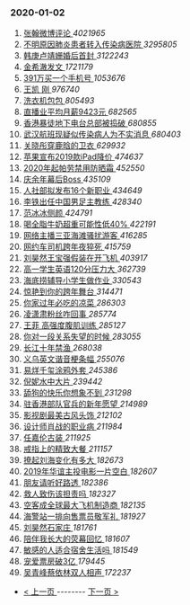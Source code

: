 ### 2020-01-02 
1. [ 张翰微博评论 ](https://s.weibo.com/weibo?q=%23%E5%BC%A0%E7%BF%B0%E5%BE%AE%E5%8D%9A%E8%AF%84%E8%AE%BA%23&Refer=top) *4021965*
1. [ 不明原因肺炎患者转入传染病医院 ](https://s.weibo.com/weibo?q=%23%E4%B8%8D%E6%98%8E%E5%8E%9F%E5%9B%A0%E8%82%BA%E7%82%8E%E6%82%A3%E8%80%85%E8%BD%AC%E5%85%A5%E4%BC%A0%E6%9F%93%E7%97%85%E5%8C%BB%E9%99%A2%23&Refer=top) *3295805*
1. [ 韩庚卢靖姗婚后首封 ](https://s.weibo.com/weibo?q=%23%E9%9F%A9%E5%BA%9A%E5%8D%A2%E9%9D%96%E5%A7%97%E5%A9%9A%E5%90%8E%E9%A6%96%E5%B0%81%23&Refer=top) *3122243*
1. [ 金希澈发文 ](https://s.weibo.com/weibo?q=%23%E9%87%91%E5%B8%8C%E6%BE%88%E5%8F%91%E6%96%87%23&Refer=top) *1721179*
1. [ 391万买一个手机号 ](https://s.weibo.com/weibo?q=%23391%E4%B8%87%E4%B9%B0%E4%B8%80%E4%B8%AA%E6%89%8B%E6%9C%BA%E5%8F%B7%23&Refer=top) *1053676*
1. [ 王凯 刚 ](https://s.weibo.com/weibo?q=%23%E7%8E%8B%E5%87%AF%20%E5%88%9A%23&topic_ad=1&Refer=top) *976740*
1. [ 洗衣机包包 ](https://s.weibo.com/weibo?q=%23%E6%B4%97%E8%A1%A3%E6%9C%BA%E5%8C%85%E5%8C%85%23&Refer=top) *805493*
1. [ 直播业平均月薪9423元 ](https://s.weibo.com/weibo?q=%23%E7%9B%B4%E6%92%AD%E4%B8%9A%E5%B9%B3%E5%9D%87%E6%9C%88%E8%96%AA9423%E5%85%83%23&Refer=top) *682565*
1. [ 香港暴徒地下电台总部被捣破 ](https://s.weibo.com/weibo?q=%E9%A6%99%E6%B8%AF%E6%9A%B4%E5%BE%92%E5%9C%B0%E4%B8%8B%E7%94%B5%E5%8F%B0%E6%80%BB%E9%83%A8%E8%A2%AB%E6%8D%A3%E7%A0%B4&Refer=top) *680855*
1. [ 武汉航班现疑似传染病人为不实消息 ](https://s.weibo.com/weibo?q=%23%E6%AD%A6%E6%B1%89%E8%88%AA%E7%8F%AD%E7%8E%B0%E7%96%91%E4%BC%BC%E4%BC%A0%E6%9F%93%E7%97%85%E4%BA%BA%E4%B8%BA%E4%B8%8D%E5%AE%9E%E6%B6%88%E6%81%AF%23&Refer=top) *680403*
1. [ 关晓彤穿鹿晗的卫衣 ](https://s.weibo.com/weibo?q=%23%E5%85%B3%E6%99%93%E5%BD%A4%E7%A9%BF%E9%B9%BF%E6%99%97%E7%9A%84%E5%8D%AB%E8%A1%A3%23&Refer=top) *629932*
1. [ 苹果宣布2019款iPad降价 ](https://s.weibo.com/weibo?q=%23%E8%8B%B9%E6%9E%9C%E5%AE%A3%E5%B8%832019%E6%AC%BEiPad%E9%99%8D%E4%BB%B7%23&Refer=top) *474637*
1. [ 2020年起帕劳禁用防晒霜 ](https://s.weibo.com/weibo?q=%232020%E5%B9%B4%E8%B5%B7%E5%B8%95%E5%8A%B3%E7%A6%81%E7%94%A8%E9%98%B2%E6%99%92%E9%9C%9C%23&Refer=top) *452550*
1. [ 庆余年幕后Boss ](https://s.weibo.com/weibo?q=%23%E5%BA%86%E4%BD%99%E5%B9%B4%E5%B9%95%E5%90%8EBoss%23&Refer=top) *435109*
1. [ 人社部拟发布16个新职业 ](https://s.weibo.com/weibo?q=%23%E4%BA%BA%E7%A4%BE%E9%83%A8%E6%8B%9F%E5%8F%91%E5%B8%8316%E4%B8%AA%E6%96%B0%E8%81%8C%E4%B8%9A%23&Refer=top) *434649*
1. [ 李铁出任中国男足主教练 ](https://s.weibo.com/weibo?q=%23%E6%9D%8E%E9%93%81%E5%87%BA%E4%BB%BB%E4%B8%AD%E5%9B%BD%E7%94%B7%E8%B6%B3%E4%B8%BB%E6%95%99%E7%BB%83%23&Refer=top) *428340*
1. [ 范冰冰侧颜 ](https://s.weibo.com/weibo?q=%23%E8%8C%83%E5%86%B0%E5%86%B0%E4%BE%A7%E9%A2%9C%23&Refer=top) *424791*
1. [ 喝全脂牛奶超重可能性低40% ](https://s.weibo.com/weibo?q=%23%E5%96%9D%E5%85%A8%E8%84%82%E7%89%9B%E5%A5%B6%E8%B6%85%E9%87%8D%E5%8F%AF%E8%83%BD%E6%80%A7%E4%BD%8E40%25%23&Refer=top) *422191*
1. [ 网络主播三亚海滩骚扰游客 ](https://s.weibo.com/weibo?q=%23%E7%BD%91%E7%BB%9C%E4%B8%BB%E6%92%AD%E4%B8%89%E4%BA%9A%E6%B5%B7%E6%BB%A9%E9%AA%9A%E6%89%B0%E6%B8%B8%E5%AE%A2%23&Refer=top) *416285*
1. [ 网约车司机跨年夜猝死 ](https://s.weibo.com/weibo?q=%23%E7%BD%91%E7%BA%A6%E8%BD%A6%E5%8F%B8%E6%9C%BA%E8%B7%A8%E5%B9%B4%E5%A4%9C%E7%8C%9D%E6%AD%BB%23&Refer=top) *415759*
1. [ 刘昊然王宝强假装在开飞机 ](https://s.weibo.com/weibo?q=%23%E5%88%98%E6%98%8A%E7%84%B6%E7%8E%8B%E5%AE%9D%E5%BC%BA%E5%81%87%E8%A3%85%E5%9C%A8%E5%BC%80%E9%A3%9E%E6%9C%BA%23&Refer=top) *403917*
1. [ 高一学生英语120分压力大 ](https://s.weibo.com/weibo?q=%23%E9%AB%98%E4%B8%80%E5%AD%A6%E7%94%9F%E8%8B%B1%E8%AF%AD120%E5%88%86%E5%8E%8B%E5%8A%9B%E5%A4%A7%23&Refer=top) *362739*
1. [ 海底捞辅导小学生做作业 ](https://s.weibo.com/weibo?q=%23%E6%B5%B7%E5%BA%95%E6%8D%9E%E8%BE%85%E5%AF%BC%E5%B0%8F%E5%AD%A6%E7%94%9F%E5%81%9A%E4%BD%9C%E4%B8%9A%23&Refer=top) *330543*
1. [ 惊艳到你的跨年舞台 ](https://s.weibo.com/weibo?q=%23%E6%83%8A%E8%89%B3%E5%88%B0%E4%BD%A0%E7%9A%84%E8%B7%A8%E5%B9%B4%E8%88%9E%E5%8F%B0%23&Refer=top) *314471*
1. [ 你家过年必吃的凉菜 ](https://s.weibo.com/weibo?q=%23%E4%BD%A0%E5%AE%B6%E8%BF%87%E5%B9%B4%E5%BF%85%E5%90%83%E7%9A%84%E5%87%89%E8%8F%9C%23&Refer=top) *286303*
1. [ 凌潇肃粉丝咋回事 ](https://s.weibo.com/weibo?q=%23%E5%87%8C%E6%BD%87%E8%82%83%E7%B2%89%E4%B8%9D%E5%92%8B%E5%9B%9E%E4%BA%8B%23&Refer=top) *285774*
1. [ 王菲 高强度腹肌训练 ](https://s.weibo.com/weibo?q=%E7%8E%8B%E8%8F%B2%20%E9%AB%98%E5%BC%BA%E5%BA%A6%E8%85%B9%E8%82%8C%E8%AE%AD%E7%BB%83&Refer=top) *285127*
1. [ 你对一段关系失望的时候 ](https://s.weibo.com/weibo?q=%23%E4%BD%A0%E5%AF%B9%E4%B8%80%E6%AE%B5%E5%85%B3%E7%B3%BB%E5%A4%B1%E6%9C%9B%E7%9A%84%E6%97%B6%E5%80%99%23&Refer=top) *283055*
1. [ 长江十年禁渔 ](https://s.weibo.com/weibo?q=%23%E9%95%BF%E6%B1%9F%E5%8D%81%E5%B9%B4%E7%A6%81%E6%B8%94%23&Refer=top) *268038*
1. [ 义乌英文谐音梗条幅 ](https://s.weibo.com/weibo?q=%23%E4%B9%89%E4%B9%8C%E8%8B%B1%E6%96%87%E8%B0%90%E9%9F%B3%E6%A2%97%E6%9D%A1%E5%B9%85%23&Refer=top) *255076*
1. [ 易烊千玺涂鸦外套 ](https://s.weibo.com/weibo?q=%23%E6%98%93%E7%83%8A%E5%8D%83%E7%8E%BA%E6%B6%82%E9%B8%A6%E5%A4%96%E5%A5%97%23&Refer=top) *245386*
1. [ 倪妮水中大片 ](https://s.weibo.com/weibo?q=%23%E5%80%AA%E5%A6%AE%E6%B0%B4%E4%B8%AD%E5%A4%A7%E7%89%87%23&Refer=top) *239442*
1. [ 舔狗的快乐你想象不到 ](https://s.weibo.com/weibo?q=%23%E8%88%94%E7%8B%97%E7%9A%84%E5%BF%AB%E4%B9%90%E4%BD%A0%E6%83%B3%E8%B1%A1%E4%B8%8D%E5%88%B0%23&Refer=top) *231298*
1. [ 驻香港部队官兵的新年愿望 ](https://s.weibo.com/weibo?q=%23%E9%A9%BB%E9%A6%99%E6%B8%AF%E9%83%A8%E9%98%9F%E5%AE%98%E5%85%B5%E7%9A%84%E6%96%B0%E5%B9%B4%E6%84%BF%E6%9C%9B%23&Refer=top) *214989*
1. [ 影视剧最美古风头饰 ](https://s.weibo.com/weibo?q=%23%E5%BD%B1%E8%A7%86%E5%89%A7%E6%9C%80%E7%BE%8E%E5%8F%A4%E9%A3%8E%E5%A4%B4%E9%A5%B0%23&Refer=top) *212102*
1. [ 设计师肖战的职业病 ](https://s.weibo.com/weibo?q=%23%E8%AE%BE%E8%AE%A1%E5%B8%88%E8%82%96%E6%88%98%E7%9A%84%E8%81%8C%E4%B8%9A%E7%97%85%23&Refer=top) *211984*
1. [ 任嘉伦古装 ](https://s.weibo.com/weibo?q=%23%E4%BB%BB%E5%98%89%E4%BC%A6%E5%8F%A4%E8%A3%85%23&Refer=top) *211925*
1. [ 戒指上的精致大餐 ](https://s.weibo.com/weibo?q=%23%E6%88%92%E6%8C%87%E4%B8%8A%E7%9A%84%E7%B2%BE%E8%87%B4%E5%A4%A7%E9%A4%90%23&Refer=top) *211157*
1. [ 撩起刘海变化有多大 ](https://s.weibo.com/weibo?q=%23%E6%92%A9%E8%B5%B7%E5%88%98%E6%B5%B7%E5%8F%98%E5%8C%96%E6%9C%89%E5%A4%9A%E5%A4%A7%23&Refer=top) *182673*
1. [ 2019年华谊主投电影一片空白 ](https://s.weibo.com/weibo?q=%232019%E5%B9%B4%E5%8D%8E%E8%B0%8A%E4%B8%BB%E6%8A%95%E7%94%B5%E5%BD%B1%E4%B8%80%E7%89%87%E7%A9%BA%E7%99%BD%23&Refer=top) *182607*
1. [ 朋友请听好路透 ](https://s.weibo.com/weibo?q=%E6%9C%8B%E5%8F%8B%E8%AF%B7%E5%90%AC%E5%A5%BD%E8%B7%AF%E9%80%8F&Refer=top) *182386*
1. [ 救人致伤该担责吗 ](https://s.weibo.com/weibo?q=%23%E6%95%91%E4%BA%BA%E8%87%B4%E4%BC%A4%E8%AF%A5%E6%8B%85%E8%B4%A3%E5%90%97%23&Refer=top) *182327*
1. [ 空客成全球最大飞机制造商 ](https://s.weibo.com/weibo?q=%23%E7%A9%BA%E5%AE%A2%E6%88%90%E5%85%A8%E7%90%83%E6%9C%80%E5%A4%A7%E9%A3%9E%E6%9C%BA%E5%88%B6%E9%80%A0%E5%95%86%23&Refer=top) *182135*
1. [ 海警站一排向售票员敬军礼 ](https://s.weibo.com/weibo?q=%23%E6%B5%B7%E8%AD%A6%E7%AB%99%E4%B8%80%E6%8E%92%E5%90%91%E5%94%AE%E7%A5%A8%E5%91%98%E6%95%AC%E5%86%9B%E7%A4%BC%23&Refer=top) *181927*
1. [ 刘昊然石家庄 ](https://s.weibo.com/weibo?q=%23%E5%88%98%E6%98%8A%E7%84%B6%E7%9F%B3%E5%AE%B6%E5%BA%84%23&Refer=top) *181761*
1. [ 陪伴我长大的荧幕回忆 ](https://s.weibo.com/weibo?q=%23%E9%99%AA%E4%BC%B4%E6%88%91%E9%95%BF%E5%A4%A7%E7%9A%84%E8%8D%A7%E5%B9%95%E5%9B%9E%E5%BF%86%23&Refer=top) *181607*
1. [ 敏感的人适合宿舍生活吗 ](https://s.weibo.com/weibo?q=%23%E6%95%8F%E6%84%9F%E7%9A%84%E4%BA%BA%E9%80%82%E5%90%88%E5%AE%BF%E8%88%8D%E7%94%9F%E6%B4%BB%E5%90%97%23&Refer=top) *181549*
1. [ 宠爱票房破3亿 ](https://s.weibo.com/weibo?q=%23%E5%AE%A0%E7%88%B1%E7%A5%A8%E6%88%BF%E7%A0%B43%E4%BA%BF%23&Refer=top) *179445*
1. [ 吴青峰蔡依林双人相声 ](https://s.weibo.com/weibo?q=%E5%90%B4%E9%9D%92%E5%B3%B0%E8%94%A1%E4%BE%9D%E6%9E%97%E5%8F%8C%E4%BA%BA%E7%9B%B8%E5%A3%B0&Refer=top) *172237* 

- [ < 上一页 ](https://github.com/able8/weibo-hot-record/blob/master/2020-01-01.md) -------- [ 下一页 > ](https://github.com/able8/weibo-hot-record/blob/master/2020-01-03.md)